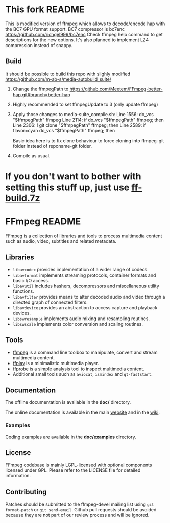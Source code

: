This fork README
=============

This is modified version of ffmpeg which allows to decode/encode hap with the BC7 GPU format support. BC7 compressor is bc7enc https://github.com/richgel999/bc7enc 
Check ffmpeg help command to get descriptions for the new options.
It's also planned to implement LZ4 compression instead of snappy.

## Build
It should be possible to build this repo with slighly modified https://github.com/m-ab-s/media-autobuild_suite/ 
1. Change the ffmpegPath to https://github.com/Meetem/FFmpeg-better-hap.git#branch=better-hap
2. Highly recommended to set ffmpegUpdate to 3 (only update ffmpeg)
3. Apply those changes to media-suite_compile.sh:
    Line 1556:             do_vcs "$ffmpegPath" ffmpeg
    Line 2114:     if do_vcs "$ffmpegPath" ffmpeg; then
    Line 2306:         ! git clone "$ffmpegPath" ffmpeg; then
    Line 2589:         if flavor=cyan do_vcs "$ffmpegPath" ffmpeg; then
    
    Basic idea here is to fix clone behaviour to force cloning into ffmpeg-git folder instead of reponame-git folder.
4. Compile as usual.
# If you don't want to bother with setting this stuff up, just use [ff-build.7z](https://github.com/Meetem/FFmpeg-better-hap/blob/better-hap/ff-build-mod.7z)

FFmpeg README
=============

FFmpeg is a collection of libraries and tools to process multimedia content
such as audio, video, subtitles and related metadata.

## Libraries

* `libavcodec` provides implementation of a wider range of codecs.
* `libavformat` implements streaming protocols, container formats and basic I/O access.
* `libavutil` includes hashers, decompressors and miscellaneous utility functions.
* `libavfilter` provides means to alter decoded audio and video through a directed graph of connected filters.
* `libavdevice` provides an abstraction to access capture and playback devices.
* `libswresample` implements audio mixing and resampling routines.
* `libswscale` implements color conversion and scaling routines.

## Tools

* [ffmpeg](https://ffmpeg.org/ffmpeg.html) is a command line toolbox to
  manipulate, convert and stream multimedia content.
* [ffplay](https://ffmpeg.org/ffplay.html) is a minimalistic multimedia player.
* [ffprobe](https://ffmpeg.org/ffprobe.html) is a simple analysis tool to inspect
  multimedia content.
* Additional small tools such as `aviocat`, `ismindex` and `qt-faststart`.

## Documentation

The offline documentation is available in the **doc/** directory.

The online documentation is available in the main [website](https://ffmpeg.org)
and in the [wiki](https://trac.ffmpeg.org).

### Examples

Coding examples are available in the **doc/examples** directory.

## License

FFmpeg codebase is mainly LGPL-licensed with optional components licensed under
GPL. Please refer to the LICENSE file for detailed information.

## Contributing

Patches should be submitted to the ffmpeg-devel mailing list using
`git format-patch` or `git send-email`. Github pull requests should be
avoided because they are not part of our review process and will be ignored.
